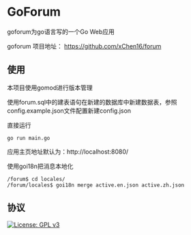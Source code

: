 # GoForum
goforum为go语言写的一个Go Web应用

goforum 项目地址： https://github.com/xChen16/forum


## 使用

​本项目使用gomod进行版本管理

使用forum.sql中的建表语句在新建的数据库中新建数据表，参照config.example.json文件配置新建config.json

直接运行
```
go run main.go
```

应用主页地址默认为：http://localhost:8080/

使用goi18n把消息本地化

```
/forum$ cd locales/
/forum/locales$ goi18n merge active.en.json active.zh.json

```

## 协议

[![License: GPL v3](https://img.shields.io/badge/License-GPL%20v3-blue.svg)](https://www.gnu.org/licenses/gpl-3.0)
